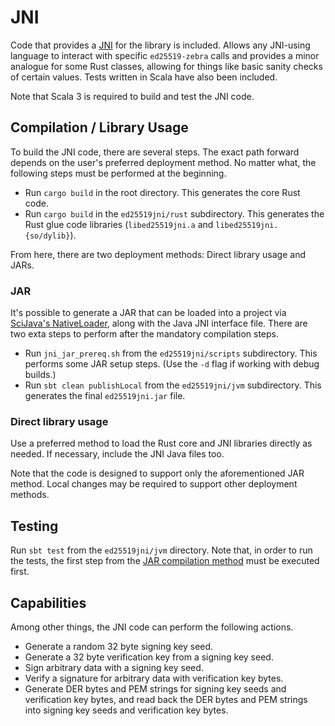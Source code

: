 # JNI
Code that provides a [JNI](https://en.wikipedia.org/wiki/Java_Native_Interface)
for the library is included. Allows any JNI-using language to interact with
specific `ed25519-zebra` calls and provides a minor analogue for some Rust
classes, allowing for things like basic sanity checks of certain values.  Tests
written in Scala have also been included.

Note that Scala 3 is required to build and test the JNI code.

## Compilation / Library Usage
To build the JNI code, there are several steps. The exact path forward depends
on the user's preferred deployment method. No matter what, the following steps
must be performed at the beginning.

- Run `cargo build` in the root directory. This generates the core Rust code.
- Run `cargo build` in the `ed25519jni/rust` subdirectory. This generates the Rust
  glue code libraries (`libed25519jni.a` and `libed25519jni.{so/dylib}`).

From here, there are two deployment methods: Direct library usage and JARs.

### JAR
<a name="jar"></a>

It's possible to generate a JAR that can be loaded into a project via
[SciJava's NativeLoader](https://javadoc.scijava.org/SciJava/org/scijava/nativelib/NativeLoader.html),
along with the Java JNI interface file. There are two exta steps to perform
after the mandatory compilation steps.

- Run `jni_jar_prereq.sh` from the `ed25519jni/scripts` subdirectory. This performs
  some JAR setup steps. (Use the `-d` flag if working with debug builds.)
- Run `sbt clean publishLocal` from the `ed25519jni/jvm` subdirectory. This
  generates the final `ed25519jni.jar` file.

### Direct library usage
Use a preferred method to load the Rust core and JNI libraries directly as
needed. If necessary, include the JNI Java files too.

Note that the code is designed to support only the aforementioned JAR method. Local
changes may be required to support other deployment methods.

## Testing
Run `sbt test` from the `ed25519jni/jvm` directory. Note that, in order to run
the tests, the first step from the [JAR compilation method](#jar) must be
executed first.

## Capabilities
Among other things, the JNI code can perform the following actions.

* Generate a random 32 byte signing key seed.
* Generate a 32 byte verification key from a signing key seed.
* Sign arbitrary data with a signing key seed.
* Verify a signature for arbitrary data with verification key bytes.
* Generate DER bytes and PEM strings for signing key seeds and verification key bytes, and read back the DER bytes and PEM strings into signing key seeds and verification key bytes.
